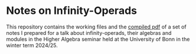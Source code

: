 # Notes on Infinity-Operads

This repository contains the working files and the [compiled pdf](notes.pdf) of a set of notes I prepared for a talk about infinity-operads, their algebras and modules in the Higher Algebra seminar held at the University of Bonn in the winter term 2024/25.

